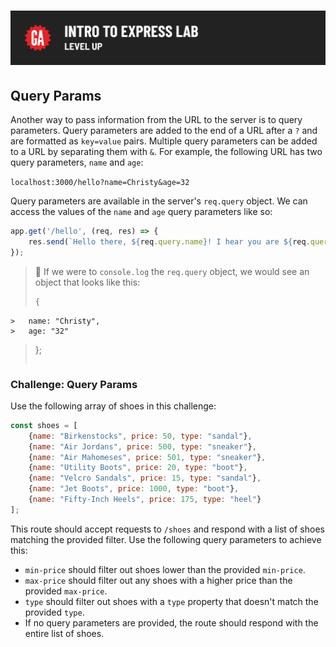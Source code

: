 # ![Intro to Express Lab - Level Up](./assets/hero.png)

## Query Params

Another way to pass information from the URL to the server is to query parameters. Query parameters are added to the end of a URL after a `?` and are formatted as `key=value` pairs. Multiple query parameters can be added to a URL by separating them with `&`. For example, the following URL has two query parameters, `name` and `age`:

`localhost:3000/hello?name=Christy&age=32`

Query parameters are available in the server's `req.query` object. We can access the values of the `name` and `age` query parameters like so:

```js
app.get('/hello', (req, res) => {
    res.send(`Hello there, ${req.query.name}! I hear you are ${req.query.age} years old!`);
});
```

> 🧠 If we were to `console.log` the `req.query` object, we would see an object that looks like this:
> ```js
> {
    >   name: "Christy",
    >   age: "32"
> };
> ```

### Challenge: Query Params

Use the following array of shoes in this challenge:

```js
const shoes = [
    {name: "Birkenstocks", price: 50, type: "sandal"},
    {name: "Air Jordans", price: 500, type: "sneaker"},
    {name: "Air Mahomeses", price: 501, type: "sneaker"},
    {name: "Utility Boots", price: 20, type: "boot"},
    {name: "Velcro Sandals", price: 15, type: "sandal"},
    {name: "Jet Boots", price: 1000, type: "boot"},
    {name: "Fifty-Inch Heels", price: 175, type: "heel"}
];
```

This route should accept requests to `/shoes` and respond with a list of shoes matching the provided filter. Use the following query parameters to achieve this:

- `min-price` should filter out shoes lower than the provided `min-price`.
- `max-price` should filter out any shoes with a higher price than the provided `max-price`.
- `type` should filter out shoes with a `type` property that doesn't match the provided `type`.
- If no query parameters are provided, the route should respond with the entire list of shoes.